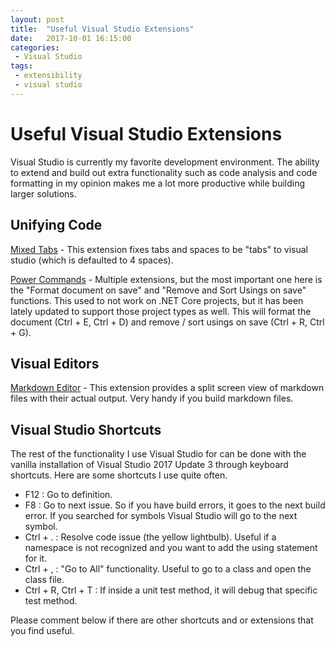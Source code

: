 ```yaml
---
layout: post
title:  "Useful Visual Studio Extensions"
date:   2017-10-01 16:15:00
categories:
 - Visual Studio
tags:
 - extensibility
 - visual studio
---
```

# Useful Visual Studio Extensions

Visual Studio is currently my favorite development environment. The ability to extend and build out extra functionality such as code analysis and code formatting in my opinion makes me a lot more productive while building larger solutions.

## Unifying Code

[Mixed Tabs](https://marketplace.visualstudio.com/items?itemName=VisualStudioProductTeam.FixMixedTabs) - This extension fixes tabs and spaces to be "tabs" to visual studio (which is defaulted to 4 spaces).

[Power Commands](https://marketplace.visualstudio.com/items?itemName=VisualStudioProductTeam.PowerCommandsforVisualStudio) - Multiple extensions, but the most important one here is the "Format document on save" and "Remove and Sort Usings on save" functions. This used to not work on .NET Core projects, but it has been lately updated to support those project types as well. This will format the document (Ctrl + E, Ctrl + D) and remove / sort usings on save (Ctrl + R, Ctrl + G).

## Visual Editors

[Markdown Editor](https://github.com/madskristensen/MarkdownEditor) - This extension provides a split screen view of markdown files with their actual output. Very handy if you build markdown files.

## Visual Studio Shortcuts

The rest of the functionality I use Visual Studio for can be done with the vanilla installation of Visual Studio 2017 Update 3 through keyboard shortcuts. Here are some shortcuts I use quite often.

* F12 : Go to definition.
* F8 : Go to next issue. So if you have build errors, it goes to the next build error. If you searched for symbols Visual Studio will go to the next symbol.
* Ctrl + . : Resolve code issue (the yellow lightbulb). Useful if a namespace is not recognized and you want to add the using statement for it.
* Ctrl + , : "Go to All" functionality. Useful to go to a class and open the class file.
* Ctrl + R, Ctrl + T : If inside a unit test method, it will debug that specific test method.

Please comment below if there are other shortcuts and or extensions that you find useful.
